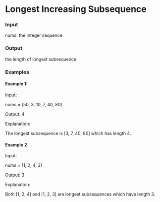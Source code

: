 # Longest Increasing Subsequence

### Input

nums: the integer sequence

### Output
the length of longest subsequence

### Examples

#### Example 1:

Input:

nums = [50, 3, 10, 7, 40, 80]

Output: 4

Explanation:

The longest subsequence is [3, 7, 40, 80] which has length 4.

#### Example 2

Input:

nums = [1, 2, 4, 3]

Output: 3

Explanation:

Both [1, 2, 4] and [1, 2, 3] are longest subsequences which have length 3.

